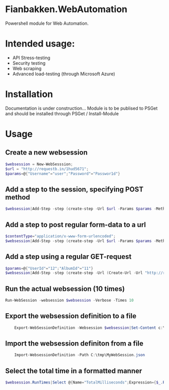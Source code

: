 # Fianbakken.WebAutomation

Powershell module for Web Automation. 

# Intended usage:

* API Stress-testing 
* Security testing 
* Web scraping
* Advanced load-testing (through Microsoft Azure)

# Installation
Documentation is under construction... Module is to be publised to PSGet and should be installed through PSGet / Install-Module

# Usage

## Create a new websession
```powershell
$websession = New-WebSesssion;
$url = "http://requestb.in/1hud5671";
$params=@{"Username"="user";"Password"="Passwor1d"} 
```
## Add a step to the session, specifying POST method
```powershell
$websession|Add-Step -step (create-step -Url $url -Params $params -Method POST)
```

## Add a step to post regular form-data to a url
```powershell
$contentType="application/x-www-form-urlencoded";
$websession|Add-Step -step (create-step -Url $url -Params $params -Method POST -ContentType $contentType)
```

## Add a step using a regular GET-request 

```powershell
$params=@{"UserId"="12";"AlbumId"="11"} 
$websession|Add-Step -step (create-step -Url (Create-Url -Url "http://requestb.in/1hud5671" -Params $params);
```

## Run the actual websession (10 times)
```powershell
Run-WebSession -websession $websession -Verbose -Times 10
```
## Export the websession definition to a file
```powershell
    Export-WebSessionDefinition -Websession $websession|Set-Content c:\tmp\MyWebSession.json
```

## Import the websession definiton from a file
```powershell
    Import-WebsessionDefinition -Path C:\tmp\MyWebSession.json
```

## Select the total time in a formatted manner
```powershell
$websession.RunTimes|Select @{Name="TotalMilliseconds";Expression={$_.ResponseTime.TotalMilliseconds}}, @{Name="Url";Expression={$websession.Steps[$_.StepIndex].Url}}, @{Name="Method";Expression={$websession.Steps[$_.StepIndex].Method}}
```

